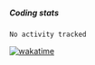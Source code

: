 ##### Coding stats
<!--START_SECTION:waka-->

```text
No activity tracked
```

<!--END_SECTION:waka-->
[![wakatime](https://wakatime.com/badge/user/329dc1fa-7f70-4f01-9856-611936998063.svg)](https://wakatime.com/@329dc1fa-7f70-4f01-9856-611936998063)
